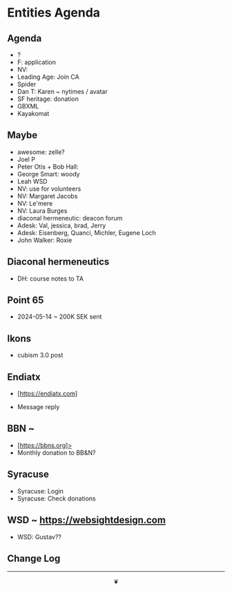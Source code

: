 # Entities Agenda

## Agenda

* ?
* F: application
* NV:
* Leading Age: Join CA
* Spider
* Dan T: Karen ~ nytimes / avatar
* SF heritage: donation
* GBXML
* Kayakomat

## Maybe

* awesome: zelle?
* Joel P
* Peter Otis + Bob Hall:
* George Smart: woody
* Leah WSD
* NV: use for volunteers
* NV: Margaret Jacobs
* NV: Le'mere
* NV: Laura Burges
* diaconal hermeneutic: deacon forum
* Adesk: Val, jessica, brad, Jerry
* Adesk: Eisenberg, Quanci, Michler, Eugene Loch
* John Walker: Roxie

## Diaconal hermeneutics

* DH: course notes to TA

## Point 65

* 2024-05-14 ~ 200K SEK sent

## Ikons

* cubism 3.0 post

## Endiatx

* [https://endiatx.com]

* Message reply

## BBN ~

* [https://bbns.org]>
* Monthly donation to BB&amp;N?

## Syracuse

* Syracuse: Login
* Syracuse: Check donations

## WSD ~ <a href="https://websightdesign.com">https://websightdesign.com</a>

* WSD: Gustav??

## Change Log

***

<center title="hello!"><a href="javascript:main.window.scrollTo(0,0);" style="text-decoration:none;">❦</a></center>
